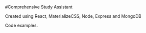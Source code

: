 #Comprehensive Study Assistant

Created using React, MaterializeCSS, Node, Express and MongoDB

Code examples. 
